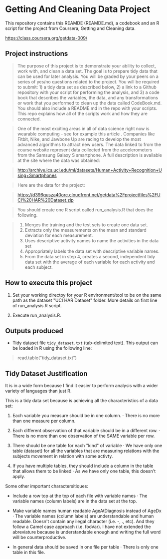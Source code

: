 Getting And Cleaning Data Project
=================================

This repository contains this REAMDE (REAMDE.md), a codebook and an R script for the project from Coursera, Getting and Cleaning data.

https://class.coursera.org/getdata-009/

Project instructions
-------------------

> The purpose of this project is to demonstrate your ability to collect, work with, and clean a data set. The goal is to prepare tidy data that can be used for later analysis. You will be graded by your peers on a series of yes/no questions related to the project. You will be required to submit: 1) a tidy data set as described below, 2) a link to a Github repository with your script for performing the analysis, and 3) a code book that describes the variables, the data, and any transformations or work that you performed to clean up the data called CodeBook.md. You should also include a README.md in the repo with your scripts. This repo explains how all of the scripts work and how they are connected. 

> One of the most exciting areas in all of data science right now is wearable computing - see for example this article . Companies like Fitbit, Nike, and Jawbone Up are racing to develop the most advanced algorithms to attract new users. The data linked to from the course website represent data collected from the accelerometers from the Samsung Galaxy S smartphone. A full description is available at the site where the data was obtained:

> http://archive.ics.uci.edu/ml/datasets/Human+Activity+Recognition+Using+Smartphones

> Here are the data for the project:

> https://d396qusza40orc.cloudfront.net/getdata%2Fprojectfiles%2FUCI%20HAR%20Dataset.zip

 > You should create one R script called run_analysis.R that does the following. 

  > 1. Merges the training and the test sets to create one data set.
  > 2. Extracts only the measurements on the mean and standard deviation for each measurement. 
  > 3. Uses descriptive activity names to name the activities in the data set
  > 4. Appropriately labels the data set with descriptive variable names. 
  > 5. From the data set in step 4, creates a second, independent tidy data set with the average of each variable for each activity and each subject.

How to execute this project
----------------------------

1. Set your working directoy for your R environment/tool to be on the same path as the dataset "UCI HAR Dataset" folder. More details on first line of run_analysis.R script.

2. Execute run_analysis.R.


Outputs produced
----------------
* Tidy dataset file `tidy_dataset.txt` (tab-delimited text).
This output can be loaded in R using the following line:

> read.table("tidy_dataset.txt")

Tidy Dataset Justification
--------------------------

 It is in a wide form because I find it easier to perform analysis with a wider variety of languages than just R.

This is a tidy data set because is achieving all the characteristics of a data set:

1. Each variable you measure should be in one column.
    · There is no more than one measure per column.

2. Each different observation of that variable should be in a different row.
    · There is no more than one observation of the SAME variable per row.

3. There should be one table for each "kind" of variable
    · We have only one table (dataset) for all the variables that are measuring relations with the subjects movement in relation with some activty.

4. If you have multiple tables, they should include a column in the table that allows them to be linked
    · As we have only one table, this doesn't apply.

Some other important charactersitiques:

- Include a row top at the top of each file with variable names
    · The variable names (column labels) are in the data set at the top.

- Make variable names human readable AgeAtDiagnosis instead of AgeDx
    · The variable names (column labels) are understandable and human readable. Doesn't contain any ilegal character (i.e. -, ., etc). And they follow a Camel case approach (i.e. fooVar). I have not extended the abreviature because is understandable enough and writing the full word will be counterproductive.

- In general data should be saved in one file per table
    · There is only one table in this file.